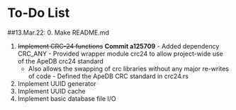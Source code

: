 # To-Do List

##13.Mar.22:
  0. Make README.md
  1. ~~Implement CRC-24 functions~~ **Commit a125709**
    - Added dependency CRC_ANY
    - Provided wrapper module crc24 to allow project-wide use of the ApeDB crc24 standard
      - Also allows the swapping of crc libraries without any major re-writes of code
    - Defined the ApeDB CRC standard in crc24.rs
  2. Implement UUID generator
  3. Implement UUID cache
  4. Implement basic database file I/O
